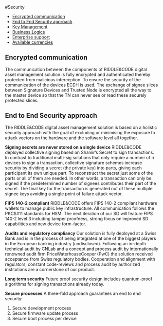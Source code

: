 #Security 

- [Encrypted communication](#encrypted-communications)
- [End to End Security approach](#End-to-End-Security-approach)
- [Key Management](#key-management)
- [Business Logics](#business-logics)
- [Enterprise support](#enterprise-support)
- [Available currencies](#available-currencies)


## Encrypted communication

The communication between the components of RIDDLE&CODE digital asset management solution is fully encrypted and authenticated thereby protected from malicious interception. To ensure the security of the communication of the devices ECDH is used.
The exchange of signee slices between Signature Devices and Trusted Node is encrypted all the way to the master device so that the TN can never see or read these securely protected slices. 

## End to End Security approach

The RIDDLE&CODE digital asset management solution is based on a holistic security approach with the goal of excluding or minimising the exposure to attack vectors on the hardware and the software level all together. 

**Signing secrets are never stored on a single device**
RIDDLE&CODE deployed collective signing based on Shamir’s Secret to sign transactions. In contrast to traditional multi-sig solutions that only require a number of n devices to sign a transaction, collective signature schemes increase security by dividing a secret (the private key) into parts, giving each participant its own unique part. To reconstruct the secret just some of the parts or all of them are needed. In other words, a transaction can only be signed if the predetermined number of signees contributes their part of the secret. The final key for the transaction is generated out of these multiple signee keys avoiding a single point of failure attack vector. 

**FIPS 140-2 compliant**
RIDDLE&CODE offers FIPS 140-2 compliant hardware wallets to manage public key infrastructure. All communication follows the PKCS#11 standards for HSM. The next iteration of our SD will feature FIPS 140-2 level 3 including tamper proofness, strong focus on improved SD capabilities and new device form-factor.

**Audits and regulatory compliancy**
Our solution is fully deployed at a Swiss Bank and is in the process of being integrated at one of the biggest players in the European banking industry (undisclosed). Following an in-depth technical audit by CNLab and a concept and process audit by internationally renowned audit firm PriceWaterhouseCooper (PwC) the solution received acceptance from Swiss regulatory bodies. Cooperation and alignment with regulators, constant code-reviews and process audit by authorized institutions are a cornerstone of our product. 

**Long term security**
Future proof security design includes quantum-proof algorithms for signing transactions already today. 

**Secure processes**
A three-fold approach guarantees an end to end security: 
1. Secure development process 
2. Secure firmware update process  
3. Secure boot process per device 